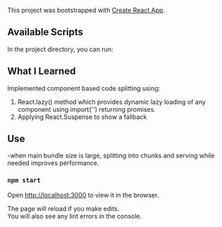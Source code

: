 This project was bootstrapped with [Create React App](https://github.com/facebook/create-react-app).

## Available Scripts

In the project directory, you can run:

## What I Learned

Implemented component based code splitting using: 
1. React.lazy() method which provides dynamic lazy loading of any component using import('') returning promises.
2. Applying React.Suspense to show a fallback

## Use

-when main bundle size is large, splitting into chunks and serving while needed improves performance.

### `npm start`

Open [http://localhost:3000](http://localhost:3000) to view it in the browser.

The page will reload if you make edits.<br />
You will also see any lint errors in the console.
